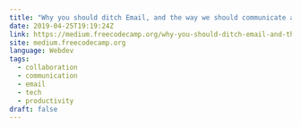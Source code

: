 ```yaml
---
title: "Why you should ditch Email, and the way we should communicate at work"
date: 2019-04-25T19:19:24Z
link: https://medium.freecodecamp.org/why-you-should-ditch-email-and-the-way-we-should-communicate-at-work-afd5d02652ce?source=rss----336d898217ee---4
site: medium.freecodecamp.org
language: Webdev
tags:
  - collaboration
  - communication
  - email
  - tech
  - productivity
draft: false
---
```

